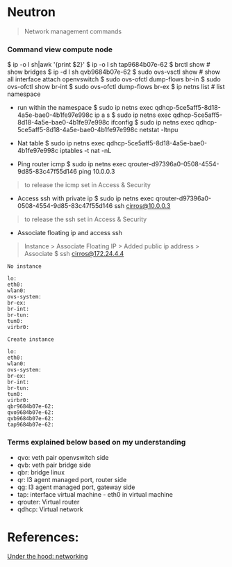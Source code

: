# Neutron
> Network management commands

### Command view compute node

$ ip -o l sh|awk '{print $2}'
$ ip -o l sh tap9684b07e-62
$ brctl show # show bridges
$ ip -d l sh qvb9684b07e-62
$ sudo ovs-vsctl show  # show all interface attach openvswitch
$ sudo ovs-ofctl dump-flows br-in
$ sudo ovs-ofctl show br-int
$ sudo ovs-ofctl dump-flows br-ex
$ ip netns list # list namespace

- run within the namespace
$ sudo ip netns exec qdhcp-5ce5aff5-8d18-4a5e-bae0-4b1fe97e998c ip a s
$ sudo ip netns exec qdhcp-5ce5aff5-8d18-4a5e-bae0-4b1fe97e998c ifconfig
$ sudo ip netns exec qdhcp-5ce5aff5-8d18-4a5e-bae0-4b1fe97e998c netstat -ltnpu

- Nat table
$ sudo ip netns exec qdhcp-5ce5aff5-8d18-4a5e-bae0-4b1fe97e998c iptables -t nat -nL

- Ping router icmp
$ sudo ip netns exec qrouter-d97396a0-0508-4554-9d85-83c47f55d146 ping 10.0.0.3
> to release the icmp set in Access & Security 

- Access ssh with private ip
$ sudo ip netns exec qrouter-d97396a0-0508-4554-9d85-83c47f55d146 ssh cirros@10.0.0.3
> to release the ssh set in Access & Security

- Associate floating ip and access ssh
> Instance >  Associate Floating IP > Added public ip address > Associate
$ ssh cirros@172.24.4.4


```
No instance

lo:
eth0:
wlan0:
ovs-system:
br-ex:
br-int:
br-tun:
tun0:
virbr0:
```
```
Create instance

lo:
eth0:
wlan0:
ovs-system:
br-ex:
br-int:
br-tun:
tun0:
virbr0:
qbr9684b07e-62:
qvo9684b07e-62:
qvb9684b07e-62: 
tap9684b07e-62:
```

### Terms explained below based on my understanding
- qvo: veth pair openvswitch side
- qvb: veth pair bridge side
- qbr: bridge linux
- qr: l3 agent managed port, router side
- qg: l3 agent managed port, gateway side
- tap: interface virtual machine - eth0 in virtual machine
- qrouter: Virtual router
- qdhcp: Virtual network 

# References:

[Under the hood: networking](https://github.com/lorin/openstack-hackspace/blob/master/under-the-hood-network.md)


